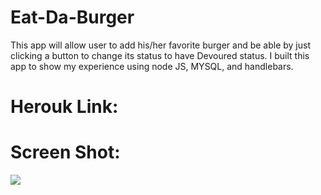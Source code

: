 # Eat-Da-Burger
This app will allow user to add his/her favorite burger and be able by just clicking a button to change its status to have Devoured status. I built this app to show my experience using node JS, MYSQL, and handlebars. 

# Herouk Link:

# Screen Shot:
![](imge/appSS.JPG)
